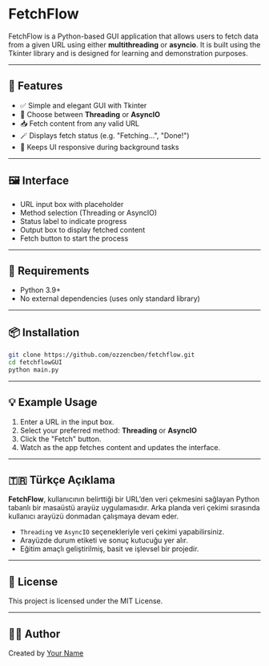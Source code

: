 # FetchFlow

FetchFlow is a Python-based GUI application that allows users to fetch data from a given URL using either **multithreading** or **asyncio**. It is built using the Tkinter library and is designed for learning and demonstration purposes.

---

## 🚀 Features

- ✅ Simple and elegant GUI with Tkinter
- 🔄 Choose between **Threading** or **AsyncIO**
- 📥 Fetch content from any valid URL
- 🪄 Displays fetch status (e.g. "Fetching...", "Done!")
- 🧵 Keeps UI responsive during background tasks

---

## 🖼️ Interface

- URL input box with placeholder
- Method selection (Threading or AsyncIO)
- Status label to indicate progress
- Output box to display fetched content
- Fetch button to start the process

---

## 🧰 Requirements

- Python 3.9+
- No external dependencies (uses only standard library)

---

## 📦 Installation

```bash
git clone https://github.com/ozzencben/fetchflow.git
cd fetchflowGUI
python main.py
```

---

## 💡 Example Usage

1. Enter a URL in the input box.
2. Select your preferred method: **Threading** or **AsyncIO**
3. Click the "Fetch" button.
4. Watch as the app fetches content and updates the interface.

---

## 🇹🇷 Türkçe Açıklama

**FetchFlow**, kullanıcının belirttiği bir URL’den veri çekmesini sağlayan Python tabanlı bir masaüstü arayüz uygulamasıdır. Arka planda veri çekimi sırasında kullanıcı arayüzü donmadan çalışmaya devam eder.

- `Threading` ve `AsyncIO` seçenekleriyle veri çekimi yapabilirsiniz.
- Arayüzde durum etiketi ve sonuç kutucuğu yer alır.
- Eğitim amaçlı geliştirilmiş, basit ve işlevsel bir projedir.

---

## 📄 License

This project is licensed under the MIT License.

---

## 👨‍💻 Author

Created by [Your Name](https://github.com/ozzencben)
